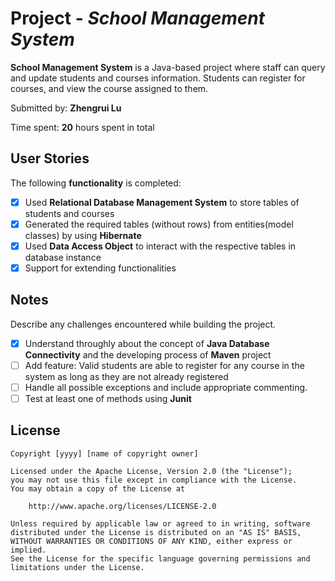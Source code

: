 # Project - *School Management System* 

**School Management System** is a Java-based project where staff can query and update students and courses information. Students can register for courses, and view the course assigned to them.

Submitted by: **Zhengrui Lu**

Time spent: **20** hours spent in total

## User Stories

The following **functionality** is completed:

* [X] Used **Relational Database Management System** to store tables of students and courses
* [X] Generated the required tables (without rows) from entities(model classes) by using **Hibernate**
* [X] Used **Data Access Object** to interact with the respective tables in database instance
* [X] Support for extending functionalities

## Notes

Describe any challenges encountered while building the project.

* [X] Understand throughly about the concept of **Java Database Connectivity** and the developing process of **Maven** project 
* [ ] Add feature: Valid students are able to register for any course in the system as long as they are not already registered
* [ ] Handle all possible exceptions and include appropriate commenting. 
* [ ] Test at least one of methods using **Junit**

## License

    Copyright [yyyy] [name of copyright owner]

    Licensed under the Apache License, Version 2.0 (the "License");
    you may not use this file except in compliance with the License.
    You may obtain a copy of the License at

        http://www.apache.org/licenses/LICENSE-2.0

    Unless required by applicable law or agreed to in writing, software
    distributed under the License is distributed on an "AS IS" BASIS,
    WITHOUT WARRANTIES OR CONDITIONS OF ANY KIND, either express or implied.
    See the License for the specific language governing permissions and
    limitations under the License.
